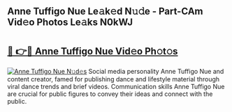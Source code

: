 ## Anne Tuffigo Nue Le𝚊k𝚎d N𝚞𝚍e - Part-CAm Vid𝚎o Photos Le𝚊ks N0kWJ

# <h2><a href="http://fb06ih.evod.top/?m=Anne+Tuffigo+Nue">🔗 👉🔴 Anne Tuffigo Nue Vid𝚎o Ph𝚘t𝚘s</a></h2>

[![Anne Tuffigo Nue N𝚞d𝚎s](https://i.imgur.com/8V9OHl7.gif)](http://fb06ih.evod.top/?m=Anne+Tuffigo+Nue)
Social media personality Anne Tuffigo Nue and content creator, famed for publishing dance and lifestyle material through viral dance trends and brief videos. Communication skills Anne Tuffigo Nue are crucial for public figures to convey their ideas and connect with the public. 
